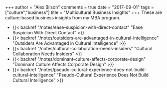 +++
author = "Alex Bilson"
comments = true
date = "2017-09-01"
tags = ["culture","business"]
title = "Multicultural Business Insights"
+++
These are culture-based business insights from my MBA program.

- {{< backref "/notes/ease-suspicion-with-direct-contact" "Ease Suspicion With Direct Contact" >}}
- {{< backref "/notes/outsiders-are-advantaged-in-cultural-intelligence" "Outsiders Are Advantaged in Cultural Intelligence" >}}
- {{< backref "/notes/cultural-collaboration-needs-insiders" "Cultural Collaboration Needs Insiders" >}}
- {{< backref "/notes/dominant-culture-affects-corporate-design" "Dominant Culture Affects Corporate Design" >}}
- {{< backref "/notes/pseudo-cultural-experience-does-not-build-cultural-intelligence" "Pseudo-Cultural Experience Does Not Build Cultural Intelligence" >}}

